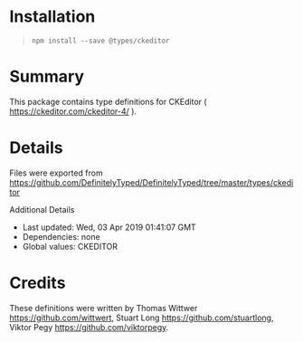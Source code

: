 # Installation
> `npm install --save @types/ckeditor`

# Summary
This package contains type definitions for CKEditor ( https://ckeditor.com/ckeditor-4/ ).

# Details
Files were exported from https://github.com/DefinitelyTyped/DefinitelyTyped/tree/master/types/ckeditor

Additional Details
 * Last updated: Wed, 03 Apr 2019 01:41:07 GMT
 * Dependencies: none
 * Global values: CKEDITOR

# Credits
These definitions were written by Thomas Wittwer <https://github.com/wittwert>, Stuart Long <https://github.com/stuartlong>, Viktor Pegy <https://github.com/viktorpegy>.
